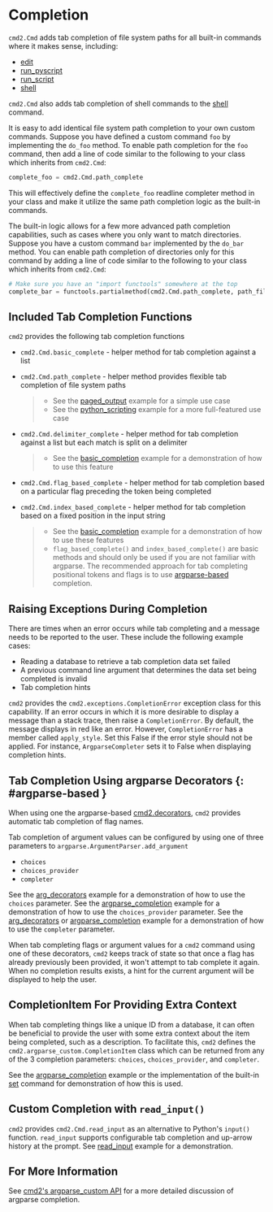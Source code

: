 # Completion

`cmd2.Cmd` adds tab completion of file system paths for all built-in commands where it makes sense,
including:

- [edit](./builtin_commands.md#edit)
- [run_pyscript](./builtin_commands.md#run_pyscript)
- [run_script](./builtin_commands.md#run_script)
- [shell](./builtin_commands.md#shell)

`cmd2.Cmd` also adds tab completion of shell commands to the [shell](./builtin_commands.md#shell)
command.

It is easy to add identical file system path completion to your own custom commands. Suppose you
have defined a custom command `foo` by implementing the `do_foo` method. To enable path completion
for the `foo` command, then add a line of code similar to the following to your class which inherits
from `cmd2.Cmd`:

```py
complete_foo = cmd2.Cmd.path_complete
```

This will effectively define the `complete_foo` readline completer method in your class and make it
utilize the same path completion logic as the built-in commands.

The built-in logic allows for a few more advanced path completion capabilities, such as cases where
you only want to match directories. Suppose you have a custom command `bar` implemented by the
`do_bar` method. You can enable path completion of directories only for this command by adding a
line of code similar to the following to your class which inherits from `cmd2.Cmd`:

```py
# Make sure you have an "import functools" somewhere at the top
complete_bar = functools.partialmethod(cmd2.Cmd.path_complete, path_filter=os.path.isdir)
```

## Included Tab Completion Functions

`cmd2` provides the following tab completion functions

- `cmd2.Cmd.basic_complete` - helper method for tab completion against a list

- `cmd2.Cmd.path_complete` - helper method provides flexible tab completion of file system paths

    > - See the
    >   [paged_output](https://github.com/python-cmd2/cmd2/blob/main/examples/paged_output.py)
    >   example for a simple use case
    > - See the
    >   [python_scripting](https://github.com/python-cmd2/cmd2/blob/main/examples/python_scripting.py)
    >   example for a more full-featured use case

- `cmd2.Cmd.delimiter_complete` - helper method for tab completion against a list but each match is
  split on a delimiter

    > - See the
    >   [basic_completion](https://github.com/python-cmd2/cmd2/blob/main/examples/basic_completion.py)
    >   example for a demonstration of how to use this feature

- `cmd2.Cmd.flag_based_complete` - helper method for tab completion based on a particular flag
  preceding the token being completed

- `cmd2.Cmd.index_based_complete` - helper method for tab completion based on a fixed position in
  the input string

    > - See the
    >   [basic_completion](https://github.com/python-cmd2/cmd2/blob/main/examples/basic_completion.py)
    >   example for a demonstration of how to use these features
    > - `flag_based_complete()` and `index_based_complete()` are basic methods and should only be
    >   used if you are not familiar with argparse. The recommended approach for tab completing
    >   positional tokens and flags is to use [argparse-based](#argparse-based) completion.

## Raising Exceptions During Completion

There are times when an error occurs while tab completing and a message needs to be reported to the
user. These include the following example cases:

- Reading a database to retrieve a tab completion data set failed
- A previous command line argument that determines the data set being completed is invalid
- Tab completion hints

`cmd2` provides the `cmd2.exceptions.CompletionError` exception class for this capability. If an
error occurs in which it is more desirable to display a message than a stack trace, then raise a
`CompletionError`. By default, the message displays in red like an error. However, `CompletionError`
has a member called `apply_style`. Set this False if the error style should not be applied. For
instance, `ArgparseCompleter` sets it to False when displaying completion hints.

## Tab Completion Using argparse Decorators {: #argparse-based }

When using one the argparse-based [cmd2.decorators](../api/decorators.md), `cmd2` provides automatic
tab completion of flag names.

Tab completion of argument values can be configured by using one of three parameters to
`argparse.ArgumentParser.add_argument`

- `choices`
- `choices_provider`
- `completer`

See the [arg_decorators](https://github.com/python-cmd2/cmd2/blob/main/examples/arg_decorators.py)
example for a demonstration of how to use the `choices` parameter. See the
[argparse_completion](https://github.com/python-cmd2/cmd2/blob/main/examples/argparse_completion.py)
example for a demonstration of how to use the `choices_provider` parameter. See the
[arg_decorators](https://github.com/python-cmd2/cmd2/blob/main/examples/arg_decorators.py) or
[argparse_completion](https://github.com/python-cmd2/cmd2/blob/main/examples/argparse_completion.py)
example for a demonstration of how to use the `completer` parameter.

When tab completing flags or argument values for a `cmd2` command using one of these decorators,
`cmd2` keeps track of state so that once a flag has already previously been provided, it won't
attempt to tab complete it again. When no completion results exists, a hint for the current argument
will be displayed to help the user.

## CompletionItem For Providing Extra Context

When tab completing things like a unique ID from a database, it can often be beneficial to provide
the user with some extra context about the item being completed, such as a description. To
facilitate this, `cmd2` defines the `cmd2.argparse_custom.CompletionItem` class which can be
returned from any of the 3 completion parameters: `choices`, `choices_provider`, and `completer`.

See the
[argparse_completion](https://github.com/python-cmd2/cmd2/blob/main/examples/argparse_completion.py)
example or the implementation of the built-in [set](./builtin_commands.md#set) command for
demonstration of how this is used.

## Custom Completion with `read_input()`

`cmd2` provides `cmd2.Cmd.read_input` as an alternative to Python's `input()` function. `read_input`
supports configurable tab completion and up-arrow history at the prompt. See
[read_input](https://github.com/python-cmd2/cmd2/blob/main/examples/read_input.py) example for a
demonstration.

## For More Information

See [cmd2's argparse_custom API](../api/argparse_custom.md) for a more detailed discussion of
argparse completion.
